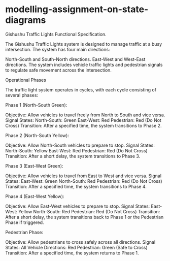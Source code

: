 # modelling-assignment-on-state-diagrams

Gishushu Traffic Lights Functional Specification.

The Gishushu Traffic Lights system is designed to manage traffic at a busy intersection. The system has four main directions:

North-South and South-North directions.
East-West and West-East directions.
The system includes vehicle traffic lights and pedestrian signals to regulate safe movement across the intersection.

Operational Phases

The traffic light system operates in cycles, with each cycle consisting of several phases:

Phase 1 (North-South Green):

Objective: Allow vehicles to travel freely from North to South and vice versa.
Signal States:
North-South: Green
East-West: Red
Pedestrian: Red (Do Not Cross)
Transition: After a specified time, the system transitions to Phase 2.

Phase 2 (North-South Yellow):

Objective: Allow North-South vehicles to prepare to stop.
Signal States:
North-South: Yellow
East-West: Red
Pedestrian: Red (Do Not Cross)
Transition: After a short delay, the system transitions to Phase 3.

Phase 3 (East-West Green):

Objective: Allow vehicles to travel from East to West and vice versa.
Signal States:
East-West: Green
North-South: Red
Pedestrian: Red (Do Not Cross)
Transition: After a specified time, the system transitions to Phase 4.

Phase 4 (East-West Yellow):

Objective: Allow East-West vehicles to prepare to stop.
Signal States:
East-West: Yellow
North-South: Red
Pedestrian: Red (Do Not Cross)
Transition: After a short delay, the system transitions back to Phase 1 or the Pedestrian Phase if triggered.

Pedestrian Phase:

Objective: Allow pedestrians to cross safely across all directions.
Signal States:
All Vehicle Directions: Red
Pedestrian: Green (Safe to Cross)
Transition: After a specified time, the system returns to Phase 1.
